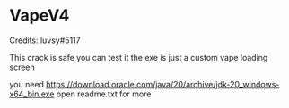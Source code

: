 # VapeV4
Credits: luvsy#5117

This crack is safe you can test it the exe is just a custom vape loading screen

you need https://download.oracle.com/java/20/archive/jdk-20_windows-x64_bin.exe
open readme.txt for more
